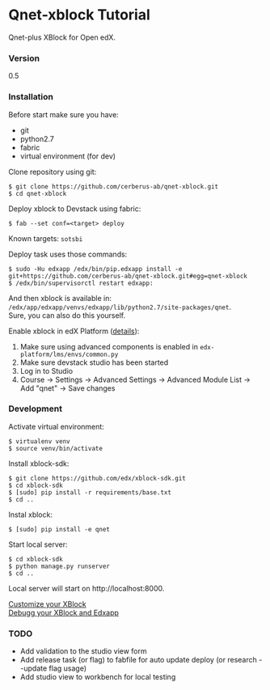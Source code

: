 # Qnet-xblock Tutorial
Qnet-plus XBlock for Open edX.

### Version
0.5

### Installation
Before start make sure you have:
* git
* python2.7
* fabric
* virtual environment (for dev)

Clone repository using git:
```
$ git clone https://github.com/cerberus-ab/qnet-xblock.git
$ cd qnet-xblock
```

Deploy xblock to Devstack using fabric:
```
$ fab --set conf=<target> deploy
```
Known targets: `sotsbi`

Deploy task uses those commands:
```
$ sudo -Hu edxapp /edx/bin/pip.edxapp install -e git+https://github.com/cerberus-ab/qnet-xblock.git#egg=qnet-xblock
$ /edx/bin/supervisorctl restart edxapp:
```
And then xblock is available in: `/edx/app/edxapp/venvs/edxapp/lib/python2.7/site-packages/qnet`.  
Sure, you can also do this yourself.

Enable xblock in edX Platform ([details](http://edx.readthedocs.io/projects/xblock-tutorial/en/latest/edx_platform/index.html)):  
1. Make sure using advanced components is enabled in `edx-platform/lms/envs/common.py`  
2. Make sure devstack studio has been started  
3. Log in to Studio  
4. Course -> Settings -> Advanced Settings -> Advanced Module List -> Add "qnet" -> Save changes  

### Development
Activate virtual environment:
```
$ virtualenv venv
$ source venv/bin/activate
```

Install xblock-sdk:
```
$ git clone https://github.com/edx/xblock-sdk.git
$ cd xblock-sdk
$ [sudo] pip install -r requirements/base.txt
$ cd ..
```

Instal xblock:
```
$ [sudo] pip install -e qnet
```

Start local server:
```
$ cd xblock-sdk
$ python manage.py runserver
$ cd ..
```

Local server will start on http://localhost:8000. 

[Customize your XBlock](http://edx.readthedocs.io/projects/xblock-tutorial/en/latest/customize/index.html)  
[Debugg your XBlock and Edxapp](https://openedx.atlassian.net/wiki/display/OpenOPS/Debugging+Edxapp)

### TODO
* Add validation to the studio view form
* Add release task (or flag) to fabfile for auto update deploy (or research --update flag usage)
* Add studio view to workbench for local testing
